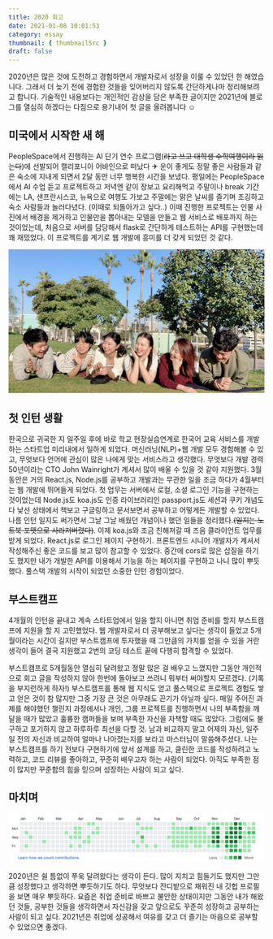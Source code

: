 ```yaml
---
title: 2020 회고
date: 2021-01-08 10:01:53
category: essay
thumbnail: { thumbnailSrc }
draft: false
---
```


2020년은 많은 것에 도전하고 경험하면서 개발자로서 성장을 이룰 수 있었던 한 해였습니다. 그래서 더 늦기 전에 경험한 것들을 잊어버리지 않도록 간단하게나마 정리해보려고 합니다. 기술적인 내용보다는 개인적인 감상을 담은 부족한 글이지만 2021년에 블로그를 열심히 하겠다는 다짐으로 용기내어 첫 글을 올려봅니다 ☺️

## 미국에서 시작한 새 해

PeopleSpace에서 진행하는 AI 단기 연수 프로그램(~~라고 쓰고 대학생 수학여행이라 읽는다~~)에 선발되어 캘리포니아 어바인으로 떠났다 ✈ 운이 좋게도 정말 좋은 사람들과 같은 숙소에 지내게 되면서 2달 동안 너무 행복한 시간을 보냈다. 평일에는 PeopleSpace에서 AI 수업 듣고 프로젝트하고 저녁엔 같이 장보고 요리해먹고 주말이나 break 기간에는 LA, 샌프란시스코, 뉴욕으로 여행도 가보고 주말에는 맑은 날씨를 즐기며 조깅하고 숙소 사람들과 놀러다녔다. (이때로 되돌아가고 싶다..) 이때 진행한 프로젝트는 인물 사진에서 배경을 제거하고 인물만을 뽑아내는 모델을 만들고 웹 서비스로 배포까지 하는 것이었는데, 처음으로 서버를 담당해서 flask로 간단하게 테스트하는 API를 구현했는데 꽤 재밌었다. 이 프로젝트를 계기로 웹 개발에 흥미를 더 갖게 되었던 것 같다.

![롱비치에서의 추억](./images/peoplespace.jpg)

## 첫 인턴 생활

한국으로 귀국한 지 일주일 후에 바로 학교 현장실습연계로 한국어 교육 서비스를 개발하는 스타트업 미리내에서 일하게 되었다. 머신러닝(NLP)+웹 개발 모두 경험해볼 수 있고, 무엇보다 언어에 관심이 많은 나에게 맞는 서비스라고 생각했다. 무엇보다 개발 경력 50년이라는 CTO John Wainright가 계셔서 많이 배울 수 있을 것 같아 지원했다. 3월 동안은 거의 React.js, Node.js를 공부하고 개발과는 무관한 일을 조금 하다가 4월부터는 웹 개발에 뛰어들게 되었다. 첫 업무는 서버에서 로컬, 소셜 로그인 기능을 구현하는 것이었는데 Node.js도 koa.js도 인증 라이브러리인 passport.js도 세션과 쿠키 개념도 다 낯선 상태에서 책보고 구글링하고 문서보면서 공부하고 어떻게든 개발할 수 있었다. 나름 인턴 일지도 써가면서 그날 그날 배웠던 개념이나 했던 일들을 정리했다.~~(일지는 노트북 포맷으로 사라져버렸다)~~. 이제 koa.js와 조금 친해져갈 때 즈음 클라이언트 업무를 받게 되었다. React.js로 로그인 페이지 구현하기. 프론트엔드 시니어 개발자가 계셔서 작성해주신 좋은 코드를 보고 많이 참고할 수 있었다. 중간에 cors로 많은 삽질을 하기도 했지만 내가 개발한 API를 이용해서 기능을 하는 페이지를 구현하고 나니 많이 뿌듯했다. 풀스택 개발의 시작이 되었던 소중한 인턴 경험이었다.

## 부스트캠프

4개월의 인턴을 끝내고 계속 스타트업에서 일을 할지 아니면 취업 준비를 할지 부스트캠프에 지원을 할 지 고민했었다. 웹 개발자로서 더 공부해보고 싶다는 생각이 들었고 5개월이라는 시간이 길지만 부스트캠프에 투자했을 때 그만큼의 가치를 얻을 수 있을 거란 생각이 들어 결국 지원했고 2번의 코딩 테스트 끝에 다행히 합격할 수 있었다.

부스트캠프로 5개월동안 열심히 달려왔고 정말 많은 걸 배우고 느꼈지만 그동안 개인적으로 회고 글을 작성하지 않아 한번에 돌아보고 쓰려니 뭐부터 써야할지 모르겠다. (기록을 부지런하게 하자!) 부스트캠프를 통해 웹 지식도 얻고 풀스택으로 프로젝트 경험도 쌓고 얻은 것이 참 많지만 그중 가장 큰 것은 아무래도 끈기가 아닐까 싶다. 매일 주어진 과제를 해야했던 챌린지 과정에서나 개인, 그룹 프로젝트를 진행하면서 나의 부족함을 깨달을 때가 많았고 훌륭한 캠퍼들을 보며 부족한 자신을 자책할 때도 많았다. 그럼에도 불구하고 포기하지 않고 하루하루 최선을 다할 것. 남과 비교하지 말고 어제의 자신, 일주일 전의 자신과 비교하여 얼마나 나아졌는지를 보라고 마스터님이 말씀해주셨다. 나는 부스트캠프를 하기 전보다 구현하기에 앞서 설계를 하고, 클린한 코드를 작성하려고 노력하고, 코드 리뷰를 좋아하고, 꾸준히 배우고자 하는 사람이 되었다. 아직도 부족한 점이 많지만 꾸준함의 힘을 믿으며 성장하는 사람이 되고 싶다.

## 마치며

![github](./images/github.png)

2020년은 쉴 틈없이 쭈욱 달려왔다는 생각이 든다. 많이 지치고 힘들기도 했지만 그만큼 성장했다고 생각하면 뿌듯하기도 하다. 무엇보다 잔디밭으로 채워진 내 깃헙 프로필을 보면 매우 뿌듯하다. 요즘은 취업 준비로 바쁘고 불안한 상태이지만 그동안 내가 해왔던 것들, 공부한 것들을 생각하면서 자신감을 갖고 앞으로도 꾸준히 성장하고 공부하는 사람이 되고 싶다. 2021년은 취업에 성공해서 여유를 갖고 더 즐기는 마음으로 공부할 수 있었으면 좋겠다.

</br>

